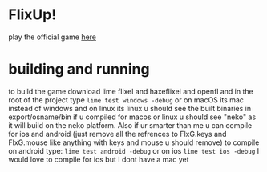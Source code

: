 # FlixUp!
play the official game [here](https://hdfsyu.itch.io/flixup)
# building and running
to build the game download lime flixel and haxeflixel and openfl and in the root of the project type `lime test windows -debug` or on macOS its mac instead of windows and on linux its linux u should see the built binaries in export/osname/bin if u compiled for macos or linux u should see "neko" as it will build on the neko platform. Also if ur smarter than me u can compile for ios and android (just remove all the refrences to FlxG.keys and FlxG.mouse like anything with keys and mouse u should remove) to compile on android type: `lime test android -debug` or on ios `lime test ios -debug` I would love to compile for ios but I dont have a mac yet
